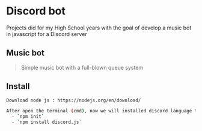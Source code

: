 # Discord bot
Projects did for my High School years with the goal of develop a music bot in javascript for a Discord server

## Music bot
> Simple music bot with a full-blown queue system

## Install

```bash
Download node js : https://nodejs.org/en/download/

After open the terminal (cmd), now we will installed discord language to program the bot :
  - `npm init`
  - `npm install discord.js`
```

